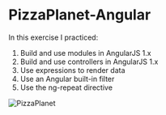 # PizzaPlanet-Angular
In this exercise I practiced:
1. Build and use modules in AngularJS 1.x
2. Build and use controllers in AngularJS 1.x
3. Use expressions to render data
4. Use an Angular built-in filter
5. Use the ng-repeat directive
 <img src="https://res.cloudinary.com/mokaweb/image/upload/v1591130711/Codecademy%20Angular/PizzaPlanet.png" alt="PizzaPlanet">
